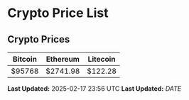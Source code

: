 # Crypto Price List

## Crypto Prices
| Bitcoin | Ethereum | Litecoin |
| ------- | -------- | -------- |
| $95768 | $2741.98 | $122.28 |
**Last Updated:** 2025-02-17 23:56 UTC
**Last Updated:** $DATE$
